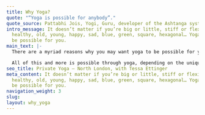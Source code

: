 ```yaml
---
title: Why Yoga?
quote: "“Yoga is possible for anybody”."
quote_source: Pattabhi Jois, Yogi, Guru, developer of the Ashtanga system of Yoga
intro_message: It doesn’t matter if you’re big or little, stiff or flexible, injured,
  healthy, old, young, happy, sad, blue, green, square, hexagonal… Yoga can still
  be possible for you.
main_text: |-
  There are a myriad reasons why you may want yoga to be possible for you. The list is endless and very personal to each practitioner. Yoga can help increase fitness, strength, flexibility, agility and maintain the health of your body. It can assist with injury rehabilitation. It can provide a sense of calm and nurturing whilst offering a different way of connecting with and learning about your body and yourself. It can also help build confidence and self-esteem as the various postures become more within reach. Through practicing yoga, the seemingly impossible may become possible, or some other lesson may be learnt instead.

  All of this and more is possible through yoga, depending on the unique set of traits and circumstances that you bring. There is no right or wrong. Private Yoga lessons are a great way to get individualised yoga tuition to meet your unique needs.
seo_title: Private Yoga — North London, with Tessa Ettinger
meta_content: It doesn’t matter if you’re big or little, stiff or flexible, injured,
  healthy, old, young, happy, sad, blue, green, square, hexagonal… Yoga can still
  be possible for you.
navigation_weight: 3
slug: 
layout: why_yoga
---
```


<!-- do not add any text to this box directly, use the fields below instead -->